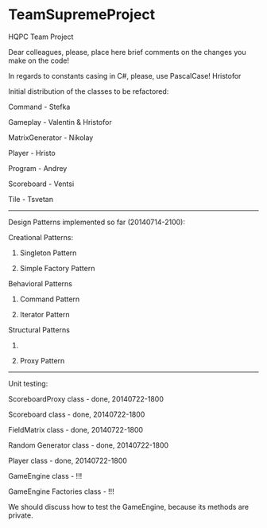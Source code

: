 ﻿TeamSupremeProject
==================

HQPC Team Project

Dear colleagues, please, place here brief comments on the changes you make on the code!

In regards to constants casing in C#, please, use PascalCase! Hristofor

Initial distribution of the classes to be refactored:

Command - Stefka

Gameplay - Valentin & Hristofor

MatrixGenerator - Nikolay

Player - Hristo

Program - Andrey

Scoreboard - Ventsi

Tile - Tsvetan

-------------------------------------------------------
Design Patterns implemented so far (20140714-2100):

Creational Patterns:

1) Singleton Pattern

2) Simple Factory Pattern

Behavioral Patterns 

1) Command Pattern

2) Iterator Pattern

Structural Patterns

1)

2) Proxy Pattern

--------------------------------------------------------
Unit testing:

ScoreboardProxy class - done, 20140722-1800

Scoreboard class - done, 20140722-1800

FieldMatrix class - done, 20140722-1800

Random Generator class - done, 20140722-1800

Player class - done, 20140722-1800

GameEngine class - !!!

GameEngine Factories class - !!!

We should discuss how to test the GameEngine, because its methods are private.
